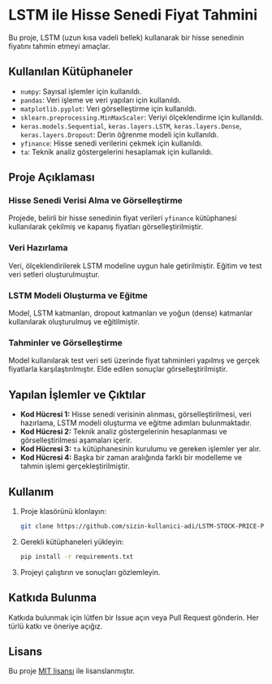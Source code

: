 # LSTM ile Hisse Senedi Fiyat Tahmini

Bu proje, LSTM (uzun kısa vadeli bellek) kullanarak bir hisse senedinin fiyatını tahmin etmeyi amaçlar. 

## Kullanılan Kütüphaneler

- `numpy`: Sayısal işlemler için kullanıldı.
- `pandas`: Veri işleme ve veri yapıları için kullanıldı.
- `matplotlib.pyplot`: Veri görselleştirme için kullanıldı.
- `sklearn.preprocessing.MinMaxScaler`: Veriyi ölçeklendirme için kullanıldı.
- `keras.models.Sequential`, `keras.layers.LSTM`, `keras.layers.Dense`, `keras.layers.Dropout`: Derin öğrenme modeli için kullanıldı.
- `yfinance`: Hisse senedi verilerini çekmek için kullanıldı.
- `ta`: Teknik analiz göstergelerini hesaplamak için kullanıldı.

## Proje Açıklaması

### Hisse Senedi Verisi Alma ve Görselleştirme
Projede, belirli bir hisse senedinin fiyat verileri `yfinance` kütüphanesi kullanılarak çekilmiş ve kapanış fiyatları görselleştirilmiştir.

### Veri Hazırlama
Veri, ölçeklendirilerek LSTM modeline uygun hale getirilmiştir. Eğitim ve test veri setleri oluşturulmuştur.

### LSTM Modeli Oluşturma ve Eğitme
Model, LSTM katmanları, dropout katmanları ve yoğun (dense) katmanlar kullanılarak oluşturulmuş ve eğitilmiştir.

### Tahminler ve Görselleştirme
Model kullanılarak test veri seti üzerinde fiyat tahminleri yapılmış ve gerçek fiyatlarla karşılaştırılmıştır. Elde edilen sonuçlar görselleştirilmiştir.

## Yapılan İşlemler ve Çıktılar

- **Kod Hücresi 1:** Hisse senedi verisinin alınması, görselleştirilmesi, veri hazırlama, LSTM modeli oluşturma ve eğitme adımları bulunmaktadır.
- **Kod Hücresi 2:** Teknik analiz göstergelerinin hesaplanması ve görselleştirilmesi aşamaları içerir.
- **Kod Hücresi 3:** `ta` kütüphanesinin kurulumu ve gereken işlemler yer alır.
- **Kod Hücresi 4:** Başka bir zaman aralığında farklı bir modelleme ve tahmin işlemi gerçekleştirilmiştir.

## Kullanım

1. Proje klasörünü klonlayın:
    ```bash
    git clone https://github.com/sizin-kullanici-adi/LSTM-STOCK-PRICE-PREDICTION.git
    ```
2. Gerekli kütüphaneleri yükleyin:
    ```bash
    pip install -r requirements.txt
    ```
3. Projeyi çalıştırın ve sonuçları gözlemleyin.

## Katkıda Bulunma

Katkıda bulunmak için lütfen bir Issue açın veya Pull Request gönderin. Her türlü katkı ve öneriye açığız.

## Lisans

Bu proje [MIT lisansı](LICENSE) ile lisanslanmıştır.
